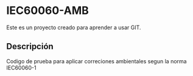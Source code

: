 # IEC60060-AMB
Este es un proyecto creado para aprender a usar GIT.
## Descripción
Codigo de prueba para aplicar correciones ambientales segun la norma IEC60060-1

